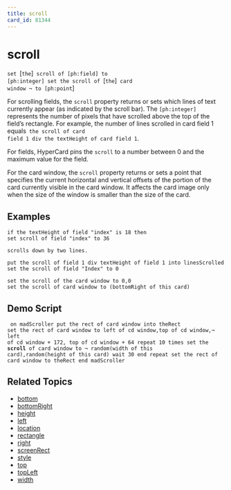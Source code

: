 ```yaml
---
title: scroll
card_id: 81344
---
```


# scroll

<code>set </code>[<code>the</code>]<code> scroll of [ph:field] to [ph:integer] set the scroll of </code>[<code>the</code>]<code> card window ¬     to [ph:point</code>]

For scrolling fields, the <code>scroll</code> property returns or sets which lines of text currently appear (as indicated by the scroll bar). The <code>[ph:integer]</code> represents the number of pixels that have scrolled above the top of the field’s rectangle. For example, the number of lines scrolled in card field 1 equals<code> the scroll of card field 1 div the textHeight of card field 1</code>. 

For fields, HyperCard pins the <code>scroll</code> to a number between 0 and the maximum value for the field.

For the card window, the <code>scroll</code> property returns or sets a point that specifies the current horizontal and vertical offsets of the portion of the card currently visible in the card window. It affects the card image only when the size of the window is smaller than the size of the card. 


## Examples

```
if the textHeight of field "index" is 18 then
set scroll of field "index" to 36

scrolls down by two lines.

put the scroll of field 1 div textHeight of field 1 into linesScrolled
set the scroll of field "Index" to 0

set the scroll of the card window to 0,0
set the scroll of card window to (bottomRight of this card)
```

## Demo Script

<code><pre>
on madScroller
  put the rect of card window into theRect
  set the rect of card window to left of cd window,top of cd window,¬
  left of cd window + 172, top of cd window + 64
  repeat 10 times
    set the <b>scroll</b> of card window to ¬
    random(width of this card),random(height of this card)
    wait 30
  end repeat
  set the rect of card window to theRect
end madScroller
</pre></code>

## Related Topics

* [bottom](/HyperTalkReference/properties/bottom)
* [bottomRight](/HyperTalkReference/properties/bottomRight)
* [height](/HyperTalkReference/properties/height)
* [left](/HyperTalkReference/properties/left)
* [location](/HyperTalkReference/properties/location)
* [rectangle](/HyperTalkReference/properties/rectangle)
* [right](/HyperTalkReference/properties/right)
* [screenRect](/HyperTalkReference/functions/screenRect)
* [style](/HyperTalkReference/properties/style)
* [top](/HyperTalkReference/properties/top)
* [topLeft](/HyperTalkReference/properties/topLeft)
* [width](/HyperTalkReference/properties/width)
